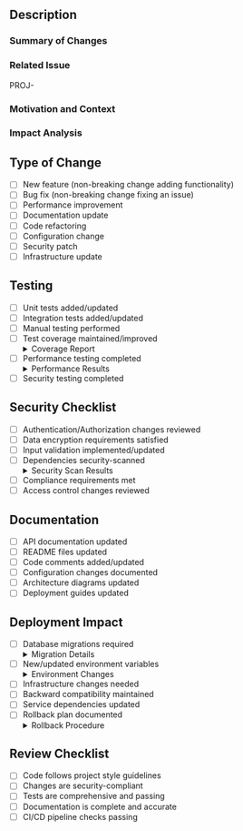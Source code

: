 <!-- 
Pull Request Template for Incepta Platform
- Please fill out all required sections completely
- Incomplete submissions will be flagged for revision
- Reference PROJ-XXX format for issue links
-->

## Description
### Summary of Changes
<!-- Provide a clear and concise description of what changes you're introducing -->

### Related Issue
<!-- Required: Link to JIRA/GitHub issue -->
PROJ-

### Motivation and Context
<!-- Explain why this change is needed and what problem it solves -->

### Impact Analysis
<!-- Describe the impact of these changes on existing functionality and performance -->

## Type of Change
<!-- Check all that apply -->
- [ ] New feature (non-breaking change adding functionality)
- [ ] Bug fix (non-breaking change fixing an issue)
- [ ] Performance improvement
- [ ] Documentation update
- [ ] Code refactoring
- [ ] Configuration change
- [ ] Security patch
- [ ] Infrastructure update

## Testing
<!-- All testing sections must be completed -->
- [ ] Unit tests added/updated
- [ ] Integration tests added/updated
- [ ] Manual testing performed
- [ ] Test coverage maintained/improved
      <details><summary>Coverage Report</summary>
      <!-- Paste coverage metrics here -->
      </details>
- [ ] Performance testing completed
      <details><summary>Performance Results</summary>
      <!-- Paste performance metrics here -->
      </details>
- [ ] Security testing completed

## Security Checklist
<!-- All security items must be verified -->
- [ ] Authentication/Authorization changes reviewed
- [ ] Data encryption requirements satisfied
- [ ] Input validation implemented/updated
- [ ] Dependencies security-scanned
      <details><summary>Security Scan Results</summary>
      <!-- Paste security scan output here -->
      </details>
- [ ] Compliance requirements met
- [ ] Access control changes reviewed

## Documentation
<!-- Check all updated documentation -->
- [ ] API documentation updated
- [ ] README files updated
- [ ] Code comments added/updated
- [ ] Configuration changes documented
- [ ] Architecture diagrams updated
- [ ] Deployment guides updated

## Deployment Impact
<!-- Complete all deployment-related items -->
- [ ] Database migrations required
      <details><summary>Migration Details</summary>
      <!-- List migration scripts and impact -->
      </details>
- [ ] New/updated environment variables
      <details><summary>Environment Changes</summary>
      <!-- List required environment variables -->
      </details>
- [ ] Infrastructure changes needed
- [ ] Backward compatibility maintained
- [ ] Service dependencies updated
- [ ] Rollback plan documented
      <details><summary>Rollback Procedure</summary>
      <!-- Document rollback steps -->
      </details>

## Review Checklist
<!-- For reviewers -->
- [ ] Code follows project style guidelines
- [ ] Changes are security-compliant
- [ ] Tests are comprehensive and passing
- [ ] Documentation is complete and accurate
- [ ] CI/CD pipeline checks passing

<!-- 
Note: This PR will be automatically:
- Assigned to reviewers based on CODEOWNERS
- Labeled based on modified components
- Validated for template completion
- Checked against security requirements
-->